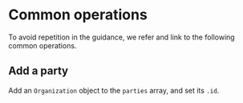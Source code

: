 # Common operations

To avoid repetition in the guidance, we refer and link to the following common operations.

## Add a party

Add an `Organization` object to the `parties` array, and set its `.id`.
